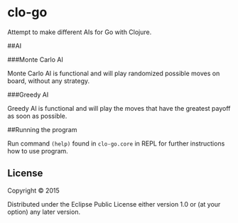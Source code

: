# clo-go

Attempt to make different AIs for Go with Clojure.

##AI

###Monte Carlo AI

Monte Carlo AI is functional and will play randomized possible moves on board, without any strategy.

###Greedy AI

Greedy AI is functional and will play the moves that have the greatest payoff as soon as possible.

##Running the program

Run command `(help)` found in `clo-go.core` in REPL for further instructions how to use program.
 
## License

Copyright © 2015

Distributed under the Eclipse Public License either version 1.0 or (at
your option) any later version.
